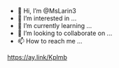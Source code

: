 - 👋 Hi, I’m @MsLarin3
- 👀 I’m interested in ...
- 🌱 I’m currently learning ...
- 💞️ I’m looking to collaborate on ...
- 📫 How to reach me ...

<!---
HEMEN TIKLA!
--->
https://ay.link/Kplmb
